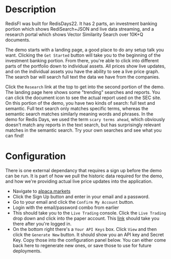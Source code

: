 
# Description
RedisFI was built for RedisDays22.  It has 2 parts, an investment banking portion which shows RediSearch+JSON and live data streaming, and a research portal which shows Vector Similarity Search over 10K+Q documents.

The demo starts with a landing page, a good place to do any setup talk you want.  Clicking the `Get Started` button will take you to the beginning of the investment banking portion.  From there, you're able to click into different parts of the portfolio down to individual assets.  All prices show live updates, and on the individual assets you have the ability to see a live price graph.  The search bar will search full text the data we have from the companies.

Click the `Research` link at the top to get into the second portion of the demo.  The landing page here shows some "trending" searches and reports.  You can click the document icon to see the actual report used on the SEC site.  On this portion of the demo, you have two kinds of search: full text and semantic.  Full text search only matches specific terms, whereas the semantic search matches similarly meaning words and phrases.  In the demo for Redis Days, we used the term `scary terms ahead`, which obviously doesn't match any reports in the text search, but has surprisingly relevant matches in the semantic search.  Try your own searches and see what you can find!

# Configuration
There is one external dependancy that requires a sign up before the demo can be run.  It is part of how we pull the historic data required for the demo, and how we're providing actual live price updates into the application.

- Navigate to [alpaca.markets](https://alpaca.markets)
- Click the Sign Up button and enter in your email and a password.
- Go to your email and click the `Confirm My Account` button.
- Login with the email/password combo from earlier
- This should take you to the `Live Trading` console.  Click the `Live Trading` drop down and click into the paper account.  This [link](https://app.alpaca.markets/paper/dashboard/overview) should take you there after you're logged in.
- On the bottom right there's a `Your API Keys` box.  Click `View` and then click the `Generate New` button.  It should show you an API key and Secret Key.  Copy those into the configuration panel below.  You can either come back here to regenerate new ones, or save those to use for future deployments. 